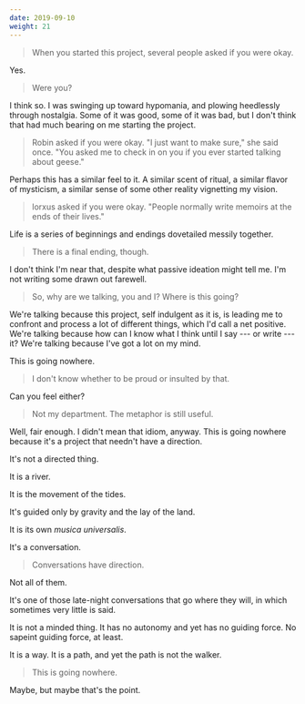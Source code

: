 ```yaml
---
date: 2019-09-10
weight: 21
---
```


> When you started this project, several people asked if you were okay.

Yes.

> Were you?

I think so. I was swinging up toward hypomania, and plowing heedlessly through nostalgia. Some of it was good, some of it was bad, but I don't think that had much bearing on me starting the project.

> Robin asked if you were okay. "I just want to make sure," she said once. "You asked me to check in on you if you ever started talking about geese."

Perhaps this has a similar feel to it. A similar scent of ritual, a similar flavor of mysticism, a similar sense of some other reality vignetting my vision.

> lorxus asked if you were okay. "People normally write memoirs at the ends of their lives."

Life is a series of beginnings and endings dovetailed messily together.

> There is a final ending, though.

I don't think I'm near that, despite what passive ideation might tell me. I'm not writing some drawn out farewell.

> So, why are we talking, you and I? Where is this going?

We're talking because this project, self indulgent as it is, is leading me to confront and process a lot of different things, which I'd call a net positive. We're talking because how can I know what I think until I say --- or write --- it? We're talking because I've got a lot on my mind.

This is going nowhere.

> I don't know whether to be proud or insulted by that.

Can you feel either?

> Not my department. The metaphor is still useful.

Well, fair enough. I didn't mean that idiom, anyway. This is going nowhere because it's a project that needn't have a direction.

It's not a directed thing.

It is a river.

It is the movement of the tides.

It's guided only by gravity and the lay of the land.

It is its own *musica universalis*.

It's a conversation.

> Conversations have direction.

Not all of them.

It's one of those late-night conversations that go where they will, in which sometimes very little is said.

It is not a minded thing. It has no autonomy and yet has no guiding force. No sapeint guiding force, at least.

It is a way. It is a path, and yet the path is not the walker.

> This is going nowhere.

Maybe, but maybe that's the point.
